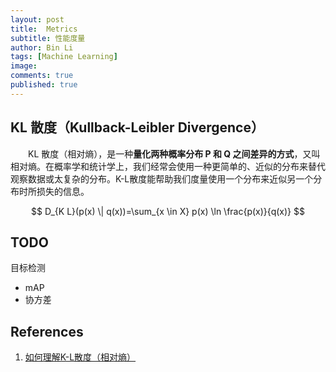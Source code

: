 ```yaml
---
layout: post
title:  Metrics
subtitle: 性能度量
author: Bin Li
tags: [Machine Learning]
image: 
comments: true
published: true
---
```






## KL 散度（Kullback-Leibler Divergence）
　　KL 散度（相对熵），是一种**量化两种概率分布 P 和 Q 之间差异的方式**，又叫相对熵。在概率学和统计学上，我们经常会使用一种更简单的、近似的分布来替代观察数据或太复杂的分布。K-L散度能帮助我们度量使用一个分布来近似另一个分布时所损失的信息。

$$
D_{K L}(p(x) \| q(x))=\sum_{x \in X} p(x) \ln \frac{p(x)}{q(x)}
$$


## TODO
目标检测
* mAP
* 协方差


## References
1. [如何理解K-L散度（相对熵）](https://www.jianshu.com/p/43318a3dc715)